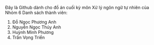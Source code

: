 Đây là Github dành cho đồ án cuối kỳ môn Xử lý ngôn ngữ tự nhiên của Nhóm 6
Danh sách thành viên: 
1. Đỗ Ngọc Phương Anh
2. Nguyễn Ngọc Thúy Anh
3. Huỳnh Minh Phương
4. Trần Vọng Triển
